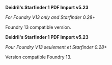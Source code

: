 **Deidril's Starfinder 1 PDF Import v5.23**

*For Foundry V13 only and Starfinder 0.28+*

Foundry 13 compatible version. 

**Deidril's Starfinder 1 PDF Import v5.23**

*Pour Foundry V13 seulement et Starfinder 0.28+*

Version compatible Foundry 13.
